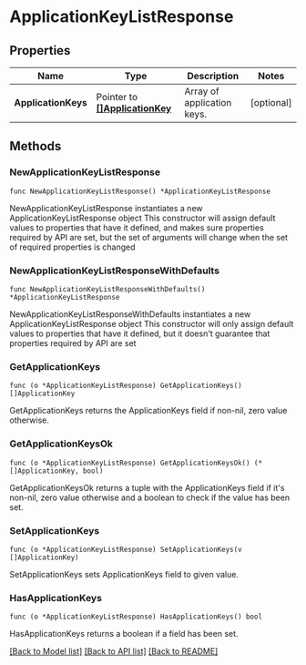 # ApplicationKeyListResponse

## Properties

Name | Type | Description | Notes
---- | ---- | ----------- | ------
**ApplicationKeys** | Pointer to [**[]ApplicationKey**](ApplicationKey.md) | Array of application keys. | [optional] 

## Methods

### NewApplicationKeyListResponse

`func NewApplicationKeyListResponse() *ApplicationKeyListResponse`

NewApplicationKeyListResponse instantiates a new ApplicationKeyListResponse object
This constructor will assign default values to properties that have it defined,
and makes sure properties required by API are set, but the set of arguments
will change when the set of required properties is changed

### NewApplicationKeyListResponseWithDefaults

`func NewApplicationKeyListResponseWithDefaults() *ApplicationKeyListResponse`

NewApplicationKeyListResponseWithDefaults instantiates a new ApplicationKeyListResponse object
This constructor will only assign default values to properties that have it defined,
but it doesn't guarantee that properties required by API are set

### GetApplicationKeys

`func (o *ApplicationKeyListResponse) GetApplicationKeys() []ApplicationKey`

GetApplicationKeys returns the ApplicationKeys field if non-nil, zero value otherwise.

### GetApplicationKeysOk

`func (o *ApplicationKeyListResponse) GetApplicationKeysOk() (*[]ApplicationKey, bool)`

GetApplicationKeysOk returns a tuple with the ApplicationKeys field if it's non-nil, zero value otherwise
and a boolean to check if the value has been set.

### SetApplicationKeys

`func (o *ApplicationKeyListResponse) SetApplicationKeys(v []ApplicationKey)`

SetApplicationKeys sets ApplicationKeys field to given value.

### HasApplicationKeys

`func (o *ApplicationKeyListResponse) HasApplicationKeys() bool`

HasApplicationKeys returns a boolean if a field has been set.


[[Back to Model list]](../README.md#documentation-for-models) [[Back to API list]](../README.md#documentation-for-api-endpoints) [[Back to README]](../README.md)


